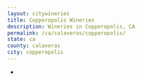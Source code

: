 ```yaml
---
layout: citywineries
title: Copperopolis Wineries
description: Wineries in Copperopolis, CA
permalink: /ca/calaveras/copperopolis/
state: ca
county: calaveras
city: copperopolis
---
```

-
